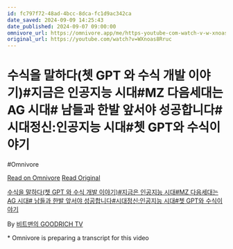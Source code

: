 ```yaml
---
id: fc797f72-48ad-4bcc-8dca-fc1d9ac342ca
date_saved: 2024-09-09 14:25:43
date_published: 2024-09-07 09:00:00
omnivore_url: https://omnivore.app/me/https-youtube-com-watch-v-w-xnoas-8-rruc-191d53eb92d
original_url: https://youtube.com/watch?v=WXnoas8Rruc
---
```


# 수식을 말하다(쳇 GPT 와 수식 개발 이야기)#지금은 인공지능 시대#MZ 다음세대는 AG 시대# 남들과 한발 앞서야 성공합니다#시대정신:인공지능 시대#쳇 GPT와 수식이야기
#Omnivore
 
[Read on Omnivore](https://omnivore.app/me/https-youtube-com-watch-v-w-xnoas-8-rruc-191d53eb92d)
[Read Original](https://youtube.com/watch?v=WXnoas8Rruc)
 
[수식을 말하다(쳇 GPT 와 수식 개발 이야기)#지금은 인공지능 시대#MZ 다음세대는 AG 시대# 남들과 한발 앞서야 성공합니다#시대정신:인공지능 시대#쳇 GPT와 수식이야기](https://youtube.com/watch?v=WXnoas8Rruc)

By [비트맨의 GOODRICH TV](https://www.youtube.com/@point108x)

\* Omnivore is preparing a transcript for this video